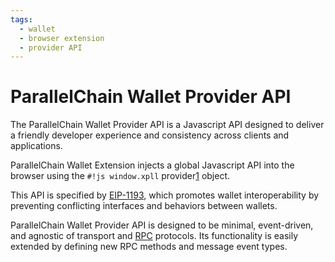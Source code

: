 ```yaml
---
tags:
  - wallet
  - browser extension
  - provider API
---
```


# ParallelChain Wallet Provider API

The ParallelChain Wallet Provider API is a Javascript API designed to deliver a friendly developer experience and consistency across clients and applications. 

ParallelChain Wallet Extension injects a global Javascript API into the browser using the `#!js window.xpll` provider[1] object. 

This API is specified by [EIP-1193][2], which promotes wallet interoperability by preventing conflicting interfaces and behaviors between wallets. 

ParallelChain Wallet Provider API is designed to be minimal, event-driven, and agnostic of transport and [RPC][3] protocols. Its functionality is easily extended by defining new RPC methods and message event types.

[1]: ../definition.md#provider
[2]: https://eips.ethereum.org/EIPS/eip-1193
[3]: ../definition.md#remote-procedure-call-(rpc)
